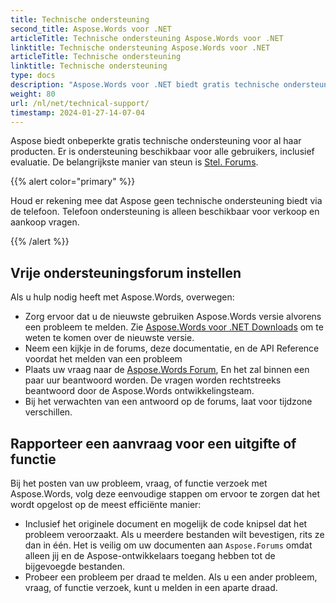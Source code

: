 ```yaml
---
title: Technische ondersteuning
second_title: Aspose.Words voor .NET
articleTitle: Technische ondersteuning Aspose.Words voor .NET
linktitle: Technische ondersteuning Aspose.Words voor .NET
articleTitle: Technische ondersteuning
linktitle: Technische ondersteuning
type: docs
description: "Aspose.Words voor .NET biedt gratis technische ondersteuning beschikbaar voor alle gebruikers. Rapporteer uw vraag, probleem of functieverzoek via Aspose Free Support Forum."
weight: 80
url: /nl/net/technical-support/
timestamp: 2024-01-27-14-07-04
---
```


Aspose biedt onbeperkte gratis technische ondersteuning voor al haar producten. Er is ondersteuning beschikbaar voor alle gebruikers, inclusief evaluatie. De belangrijkste manier van steun is [Stel. Forums](https://forum.aspose.com/c/words/8).

{{% alert color="primary" %}}

Houd er rekening mee dat Aspose geen technische ondersteuning biedt via de telefoon. Telefoon ondersteuning is alleen beschikbaar voor verkoop en aankoop vragen.

{{% /alert %}}

## Vrije ondersteuningsforum instellen

Als u hulp nodig heeft met Aspose.Words, overwegen:

* Zorg ervoor dat u de nieuwste gebruiken Aspose.Words versie alvorens een probleem te melden. Zie [Aspose.Words voor .NET Downloads](https://www.nuget.org/packages/Aspose.Words/) om te weten te komen over de nieuwste versie.
* Neem een kijkje in de forums, deze documentatie, en de API Reference voordat het melden van een probleem
* Plaats uw vraag naar de [Aspose.Words Forum](https://forum.aspose.com/c/words/8), En het zal binnen een paar uur beantwoord worden. De vragen worden rechtstreeks beantwoord door de Aspose.Words ontwikkelingsteam.
* Bij het verwachten van een antwoord op de forums, laat voor tijdzone verschillen.

## Rapporteer een aanvraag voor een uitgifte of functie

Bij het posten van uw probleem, vraag, of functie verzoek met Aspose.Words, volg deze eenvoudige stappen om ervoor te zorgen dat het wordt opgelost op de meest efficiënte manier:

* Inclusief het originele document en mogelijk de code knipsel dat het probleem veroorzaakt. Als u meerdere bestanden wilt bevestigen, rits ze dan in één. Het is veilig om uw documenten aan `Aspose.Forums` omdat alleen jij en de Aspose-ontwikkelaars toegang hebben tot de bijgevoegde bestanden.
* Probeer een probleem per draad te melden. Als u een ander probleem, vraag, of functie verzoek, kunt u melden in een aparte draad.
